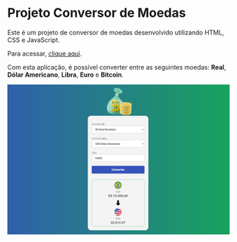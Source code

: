 # Projeto Conversor de Moedas

<p>Este é um projeto de conversor de moedas desenvolvido utilizando HTML, CSS e JavaScript.</p>

<p>Para acessar, <a href="https://brunoscm7.github.io/projeto-conversor/" target="_blank">clique aqui</a>.</p>

<p>Com esta aplicação, é possível converter entre as seguintes moedas: <strong>Real</strong>, <strong>Dólar Americano</strong>, <strong>Libra</strong>, <strong>Euro</strong> e <strong>Bitcoin</strong>.</p>

<img src="assets/conv-img.png" alt="Captura do Conversor de Moedas">
